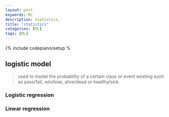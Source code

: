 ```yaml
---
layout: post
keywords: ML 
description: statistics, 
title: "statistics"
categories: [ML]
tags: [ML]
---
```

{% include codepiano/setup %

## logistic model
> used to model the probability of a certain class or event existing such as pass/fail, win/lose, alive/dead or healthy/sick. 

### Logistic regression

### Linear regression